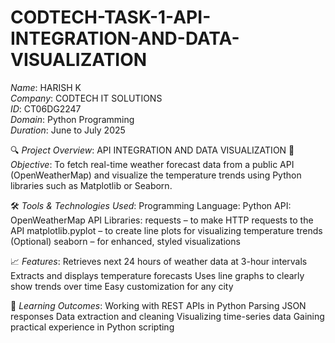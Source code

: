# CODTECH-TASK-1-API-INTEGRATION-AND-DATA-VISUALIZATION
*Name*: HARISH K                                                               
*Company*: CODTECH IT SOLUTIONS                                                                             
*ID*: CT06DG2247                                                                                             
*Domain*: Python Programming                                                                               
*Duration*: June to July 2025

🔍 *Project Overview*: API INTEGRATION AND DATA VISUALIZATION
🎯 *Objective*:
To fetch real-time weather forecast data from a public API (OpenWeatherMap) and visualize the temperature trends using Python libraries such as Matplotlib or Seaborn.

🛠️ *Tools & Technologies Used*: Programming Language: Python API: OpenWeatherMap API Libraries:
requests – to make HTTP requests to the API matplotlib.pyplot – to create line plots for visualizing temperature trends (Optional) seaborn – for enhanced, styled visualizations

📈 *Features*:
Retrieves next 24 hours of weather data at 3-hour intervals Extracts and displays temperature forecasts Uses line graphs to clearly show trends over time Easy customization for any city

📌 *Learning Outcomes*:
Working with REST APIs in Python Parsing JSON responses Data extraction and cleaning Visualizing time-series data Gaining practical experience in Python scripting
